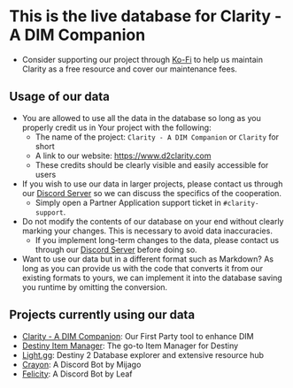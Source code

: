 # This is the live database for Clarity - A DIM Companion
- Consider supporting our project through [Ko-Fi](https://ko-fi.com/d2clarity) to help us maintain Clarity as a free resource and cover our maintenance fees.

## Usage of our data
- You are allowed to use all the data in the database so long as you properly credit us in Your project with the following:
  - The name of the project: `Clarity - A DIM Companion` or `Clarity` for short
  - A link to our website: https://www.d2clarity.com
  - These credits should be clearly visible and easily accessible for users
- If you wish to use our data in larger projects, please contact us through our [Discord Server](https://d2clarity.page.link/discord) so we can discuss the specifics of the cooperation.
  - Simply open a Partner Application support ticket in `#clarity-support`.
- Do not modify the contents of our database on your end without clearly marking your changes. This is necessary to avoid data inaccuracies.
  - If you implement long-term changes to the data, please contact us through our [Discord Server](https://d2clarity.page.link/discord) before doing so.
- Want to use our data but in a different format such as Markdown? As long as you can provide us with the code that converts it from our existing formats to yours, we can implement it into the database saving you runtime by omitting the conversion.

## Projects currently using our data
- [Clarity - A DIM Companion](https://www.d2clarity.com): Our First Party tool to enhance DIM
- [Destiny Item Manager](https://dim.gg): The go-to Item Manager for Destiny
- [Light.gg](https://light.gg): Destiny 2 Database explorer and extensive resource hub
- [Crayon](https://mijago.github.io/Crayon): A Discord Bot by Mijago
- [Felicity](https://tryfelicity.one): A Discord Bot by Leaf
